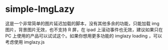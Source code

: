 # simple-ImgLazy
这是一个非常简单的图片延迟加载的脚本，没有其他多余的功能，只能加载 img 图片，背景图片无效，也不支持 R 屏，在 ipad 上滚动事件也无效，建议如果只在 PC 上使用的产品可以试试这个。如果你想用更多功能的 imglazy loading ，可以考虑使用 imglazy.js

